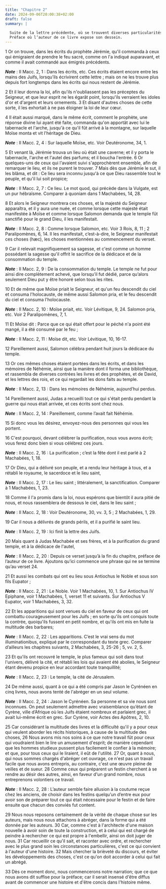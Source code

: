 ```yaml
---
title: "Chapitre 2"
date: 2024-09-06T20:00:38+02:00
draft: false
summary: |
  
  Suite de la lettre précédente, où se trouvent diverses particularités arrivées au temps de la transmigration des Juifs à Babylone.
  Préface où l’auteur de ce livre expose son dessein.
---
```



1 Or on trouve, dans les écrits du prophète Jérémie, qu'il commanda à ceux qui émigraient de prendre le feu sacré, comme on l'a indiqué auparavant, et comme il avait commandé aux émigrés précédents.

***Note*** :  II Macc. 2, 1 : Dans les écrits, etc. Ces écrits étaient encore entre les mains des Juifs, lorsqu’ils écrivirent cette lettre ; mais on ne les trouve plus depuis fort longtemps dans les écrits qui nous restent de Jérémie.

2 Et il leur donna la loi, afin qu'ils n'oubliassent pas les préceptes du Seigneur, et que leur esprit ne les égarât point, lorsqu'ils verraient les idoles d'or et d'argent et leurs ornements. 3 Et disant d'autres choses de cette sorte, il les exhortait à ne pas éloigner la loi de leur cœur.


4 Il était aussi marqué, dans le même écrit, comment le prophète, une réponse divine lui ayant été faite, commanda qu'on apportât avec lui le tabernacle et l'arche, jusqu'à ce qu'il fût arrivé à la montagne, sur laquelle Moïse monta et vit l'héritage de Dieu.

***Note*** :  II Macc. 2, 4 : Sur laquelle Moïse, etc. Voir Deutéronome, 34, 1.

5 Et venant là, Jérémie trouva un lieu où était une caverne; et il y porta le tabernacle, l'arche et l'autel des parfums; et il boucha l'entrée. 6 Or quelques-uns de ceux qui l'avaient suivi s'approchèrent ensemble, afin de remarquer le lieu, et ils ne purent le trouver. 7 Mais dès que Jérémie le sut, il les blâma, et dit : Ce lieu sera inconnu jusqu'à ce que Dieu rassemble tout le peuple, et qu'il lui soit propice;

***Note*** :  II Macc. 2, 7 : Ce lieu. Le mot quod, qui précède dans la Vulgate, est un pur hébraïsme. Comparer à quoniam dans 1 Machabées, 14, 28.

8 Et alors le Seigneur montrera ces choses, et la majesté du Seigneur apparaîtra, et il y aura une nuée, et comme lorsque cette majesté était manifestée à Moïse et comme lorsque Salomon demanda que le temple fût sanctifié pour le grand Dieu, il les manifestait.

***Note*** :  II Macc. 2, 8 : Comme lorsque Salomon, etc. Voir 3 Rois, 8, 11 ; 2 Paralipomènes, 6, 14. Il les manifestait, c’est-à-dire, le Seigneur manifestait ces choses (hæc), les choses mentionnées au commencement du verset.


9 Car il relevait magnifiquement sa sagesse, et c'est comme un homme possédant la sagesse qu'il offrit le sacrifice de la dédicace et de la consommation du temple.

***Note*** :  II Macc. 2, 9 : De la consommation du temple. Le temple ne fut pour ainsi dire complètement achevé, que lorsqu’il fut dédié, parce qu’alors seulement Dieu put y être honoré selon tous les rites.

10 Et de même que Moïse priait le Seigneur, et qu'un feu descendit du ciel et consuma l'holocauste, de même aussi Salomon pria, et le feu descendit du ciel et consuma l'holocauste.

***Note*** :  II Macc. 2, 10 : Moïse priait, etc. Voir Lévitique, 9, 24. Salomon pria, etc. Voir 2 Paralipomènes, 7, 1.

11 Et Moïse dit : Parce que ce qui était offert pour le péché n'a point été mangé, il a été consumé par le feu ;

***Note*** :  II Macc. 2, 11 : Moïse dit, etc. Voir Lévitique, 10, 16-17.

12 Pareillement aussi, Salomon célébra pendant huit jours la dédicace du temple.


13 Or ces mêmes choses étaient portées dans les écrits, et dans les mémoires de Néhémie, ainsi que la manière dont il forma une bibliothèque, et rassembla de diverses contrées les livres et des prophètes, et de David, et les lettres des rois, et ce qui regardait les dons faits au temple.

***Note*** :  II Macc. 2, 13 : Dans les mémoires de Néhémie, aujourd’hui perdus.

14 Pareillement aussi, Judas a recueilli tout ce qui s'était perdu pendant la guerre qui nous était arrivée, et ces écrits sont chez nous.

***Note*** :  II Macc. 2, 14 : Pareillement, comme l’avait fait Néhémie.

15 Si donc vous les désirez, envoyez-nous des personnes qui vous les portent.


16 C'est pourquoi, devant célébrer la purification, nous vous avons écrit; vous ferez donc bien si vous célébrez ces jours.

***Note*** :  II Macc. 2, 16 : La purification ; c’est la fête dont il est parlé à 2 Machabées, 1, 18.

17 Or Dieu, qui a délivré son peuple, et a rendu leur héritage à tous, et a rétabli le royaume, le sacerdoce et le lieu saint,

***Note*** :  II Macc. 2, 17 : Le lieu saint ; littéralement, la sanctification. Comparer à 1 Machabées, 1, 23.

18 Comme il l'a promis dans la loi, nous espérons que bientôt il aura pitié de nous, et nous rassemblera de dessous le ciel, dans le lieu saint ;

***Note*** :  II Macc. 2, 18 : Voir Deutéronome, 30, vv. 3, 5 ; 2 Machabées, 1, 29.

19 Car il nous a délivrés de grands périls, et il a purifié le saint lieu.

***Note*** :  II Macc. 2, 19 : Ici finit la lettre des Juifs.


20 Mais quant à Judas Machabée et ses frères, et à la purification du grand temple, et à la dédicace de l'autel,

***Note*** :  II Macc. 2, 20 : Depuis ce verset jusqu’à la fin du chapitre, préface de l’auteur de ce livre. Ajoutons qu’ici commence une phrase qui ne se termine qu’au verset 24.

21 Et aussi les combats qui ont eu lieu sous Antiochus le Noble et sous son fils Eupator ;

***Note*** :  II Macc. 2, 21 : Le Noble. Voir 1 Machabées, 10, 1. Sur Antiochus IV Epiphane, voir 1 Machabées, 1, verset 11 et suivants. Sur Antiochus V Eupator, voir 1 Machabées, 3, 32.

22 Et les apparitions qui sont venues du ciel en faveur de ceux qui ont combattu courageusement pour les Juifs ; en sorte qu'ils ont conquis toute la contrée, quoiqu'ils fussent en petit nombre, et qu'ils ont mis en fuite la multitude des barbares;

***Note*** :  II Macc. 2, 22 : Les apparitions. C’est le vrai sens du mot illuminationibus, expliqué par le correspondant du texte grec. Comparer d’ailleurs les chapitres suivants, 2 Machabées, 3, 25-26 ; 5, vv. 2, 5.

23 Et qu'ils ont recouvré le temple, le plus fameux qui soit dans tout l'univers, délivré la cité, et rétabli les lois qui avaient été abolies, le Seigneur étant devenu propice en leur accordant toute tranquillité;

***Note*** :  II Macc. 2, 23 : Le temple, la cité de Jérusalem.

24 De même aussi, quant à ce qui a été compris par Jason le Cyrénéen en cinq livres, nous avons tenté de l'abréger en un seul volume.

***Note*** :  II Macc. 2, 24 : Jason le Cyrénéen. Sa personne et sa vie nous sont inconnues. On peut seulement admettre avec vraisemblance qu’étant de Cyrène, ville d’Afrique où les Juifs étaient nombreux et parlaient grec, il avait lui-même écrit en grec. Sur Cyrène, voir Actes des Apôtres, 2, 10.

25 Car considérant la multitude des livres et la difficulté qu'il y a pour ceux qui veulent aborder les récits historiques, à cause de la multitude des choses, 26 Nous avons mis nos soins à ce que notre travail fût pour ceux qui voudraient bien le lire un amusement d'esprit; de manière cependant que les hommes studieux pussent plus facilement le confier à la mémoire; et que, pour tous ceux qui le liraient, il eût de l'utilité. 27 Or, quant à nous, qui nous sommes chargés d'abréger cet ouvrage, ce n'est pas un travail facile que nous avons entrepris, au contraire, c'est une œuvre pleine de veilles et de sueur. 28 Comme ceux qui préparent un festin cherchent à se rendre au désir des autres, ainsi, en faveur d'un grand nombre, nous entreprenons volontiers ce travail.

***Note*** :  II Macc. 2, 28 : L’auteur semble faire allusion à la coutume reçue chez les anciens, de choisir dans les festins quelqu’un d’entre eux pour avoir son de préparer tout ce qui était nécessaire pour le festin et de faire ensuite que chacun des conviés fut content.

29 Nous nous reposons certainement de la vérité de chaque chose sur les auteurs, mais nous nous attachons à abréger, dans la forme qui a été donnée par les auteurs. 30 Car, comme c'est à l'architecte d'une maison nouvelle à avoir soin de toute la construction, et à celui qui est chargé de peindre à rechercher ce qui est propre à l'embellir, ainsi on doit juger de nous. 31 Car recueillir ce qu'il sait, et raconter avec ordre, et rechercher avec le plus grand soin les circonstances particulières, c'est ce qui convient à l'auteur d'une histoire. 32 Mais chercher la brièveté du discours, et éviter les développements des choses, c'est ce qu'on doit accorder à celui qui fait un abrégé.


33 Dès ce moment donc, nous commencerons notre narration; que ce que nous avons dit suffise pour la préface; car il serait insensé d'être diffus avant de commencer une histoire et d'être concis dans l'histoire même.

